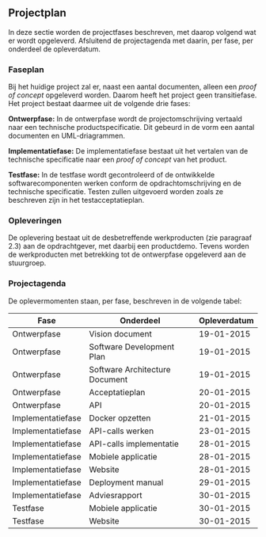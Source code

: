 ## Projectplan

In deze sectie worden de projectfases beschreven, met daarop volgend wat er wordt opgeleverd. Afsluitend de projectagenda met daarin, per fase, per onderdeel de opleverdatum.

### Faseplan

Bij het huidige project zal er, naast een aantal documenten, alleen een _proof of concept_ opgeleverd worden. Daarom heeft het project geen transitiefase. Het project bestaat daarmee uit de volgende drie fases:

__Ontwerpfase:__
In de ontwerpfase wordt de projectomschrijving vertaald naar een technische productspecificatie. Dit gebeurd in de vorm een aantal documenten en UML-driagrammen.

__Implementatiefase:__
De implementatiefase bestaat uit het vertalen van de technische specificatie naar een _proof of concept_ van het product.

__Testfase:__
In de testfase wordt gecontroleerd of de ontwikkelde softwarecomponenten werken conform de opdrachtomschrijving en de technische specificatie. Testen zullen uitgevoerd worden zoals ze beschreven zijn in het testacceptatieplan.

### Opleveringen

De oplevering bestaat uit de desbetreffende werkproducten (zie paragraaf 2.3) aan de opdrachtgever, met daarbij een productdemo. Tevens worden de werkproducten met betrekking tot de ontwerpfase opgeleverd aan de stuurgroep.

### Projectagenda

De oplevermomenten staan, per fase, beschreven in de volgende tabel:

| Fase              | Onderdeel                      | Opleverdatum |
|-------------------|--------------------------------|--------------|
| Ontwerpfase       | Vision document                | 19-01-2015   |
| Ontwerpfase       | Software Development Plan      | 19-01-2015   |
| Ontwerpfase       | Software Architecture Document | 19-01-2015   |
| Ontwerpfase       | Acceptatieplan                 | 20-01-2015   |
| Ontwerpfase       | API                            | 20-01-2015   |
| Implementatiefase | Docker opzetten                | 21-01-2015   |
| Implementatiefase | API-calls werken               | 23-01-2015   |
| Implementatiefase | API-calls implementatie        | 28-01-2015   |
| Implementatiefase | Mobiele applicatie             | 28-01-2015   |
| Implementatiefase | Website                        | 28-01-2015   |
| Implementatiefase | Deployment manual              | 29-01-2015   |
| Implementatiefase | Adviesrapport                  | 30-01-2015   |
| Testfase          | Mobiele applicatie             | 30-01-2015   |
| Testfase          | Website                        | 30-01-2015   |

